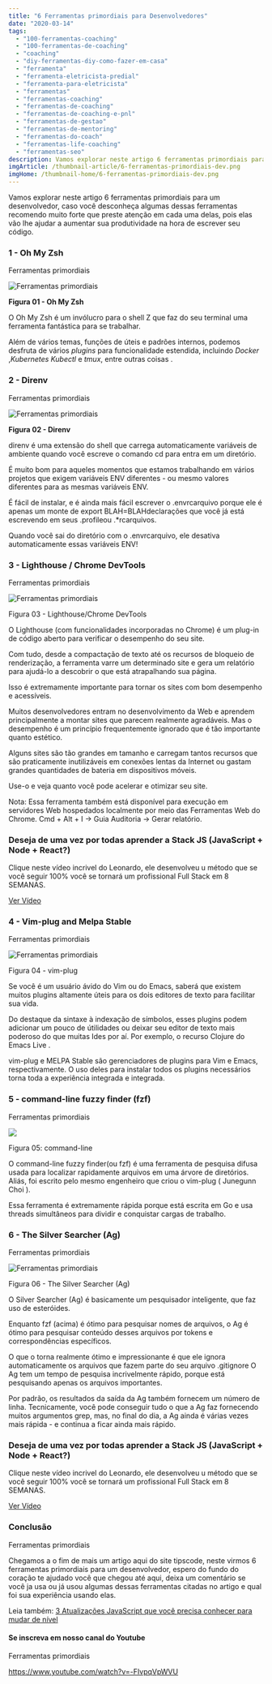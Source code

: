 ```yaml
---
title: "6 Ferramentas primordiais para Desenvolvedores"
date: "2020-03-14"
tags: 
  - "100-ferramentas-coaching"
  - "100-ferramentas-de-coaching"
  - "coaching"
  - "diy-ferramentas-diy-como-fazer-em-casa"
  - "ferramenta"
  - "ferramenta-eletricista-predial"
  - "ferramenta-para-eletricista"
  - "ferramentas"
  - "ferramentas-coaching"
  - "ferramentas-de-coaching"
  - "ferramentas-de-coaching-e-pnl"
  - "ferramentas-de-gestao"
  - "ferramentas-de-mentoring"
  - "ferramentas-do-coach"
  - "ferramentas-life-coaching"
  - "ferramentas-seo"
description: Vamos explorar neste artigo 6 ferramentas primordiais para um desenvolvedor, caso você desconheça algumas dessas ferramentas recomendo muito forte que preste atenção em cada uma delas, pois elas vão lhe ajudar a aumentar sua produtividade na hora de escrever seu código.
imgArticle: /thumbnail-article/6-ferramentas-primordiais-dev.png
imgHome: /thumbnail-home/6-ferramentas-primordiais-dev.png
---
```


Vamos explorar neste artigo 6 ferramentas primordiais para um desenvolvedor, caso você desconheça algumas dessas ferramentas recomendo muito forte que preste atenção em cada uma delas, pois elas vão lhe ajudar a aumentar sua produtividade na hora de escrever seu código.

### 1 - Oh My Zsh

Ferramentas primordiais

![Ferramentas primordiais](/uploads/2020/03/Oh-My-Zsh.jpg)

**Figura 01 - Oh My Zsh**

O Oh My Zsh é um invólucro para o shell Z que faz do seu terminal uma ferramenta fantástica para se trabalhar.

Além de vários temas, funções de úteis e padrões internos, podemos desfruta de vários _plugins_ para funcionalidade estendida, incluindo _Docker_ ,_Kubernetes Kubectl_ e _tmux_, entre outras coisas .

### 2 - Direnv

Ferramentas primordiais

![Ferramentas primordiais](/uploads/2020/03/Direnv.png)

**Figura 02 - Direnv**

direnv é uma extensão do shell que carrega automaticamente variáveis de ambiente quando você escreve o comando cd para entra em um diretório.

É muito bom para aqueles momentos que estamos trabalhando em vários projetos que exigem variáveis ENV diferentes - ou mesmo valores diferentes para as mesmas variáveis ENV.

É fácil de instalar, e é ainda mais fácil escrever o .envrcarquivo porque ele é apenas um monte de export BLAH=BLAHdeclarações que você já está escrevendo em seus .profileou .\*rcarquivos.

Quando você sai do diretório com o .envrcarquivo, ele desativa automaticamente essas variáveis ENV!

### 3 - Lighthouse / Chrome DevTools

Ferramentas primordiais

![Ferramentas primordiais](/uploads/2020/03/Farol-devTools.png)

Figura 03 - Lighthouse/Chrome DevTools

O Lighthouse (com funcionalidades incorporadas no Chrome) é um plug-in de código aberto para verificar o desempenho do seu site.

Com tudo, desde a compactação de texto até os recursos de bloqueio de renderização, a ferramenta varre um determinado site e gera um relatório para ajudá-lo a descobrir o que está atrapalhando sua página.

Isso é extremamente importante para tornar os sites com bom desempenho e acessíveis.

Muitos desenvolvedores entram no desenvolvimento da Web e aprendem principalmente a montar sites que parecem realmente agradáveis. Mas o desempenho é um princípio frequentemente ignorado que é tão importante quanto estético.

Alguns sites são tão grandes em tamanho e carregam tantos recursos que são praticamente inutilizáveis em conexões lentas da Internet ou gastam grandes quantidades de bateria em dispositivos móveis.

Use-o e veja quanto você pode acelerar e otimizar seu site.

Nota: Essa ferramenta também está disponível para execução em servidores Web hospedados localmente por meio das Ferramentas Web do Chrome. Cmd + Alt + I → Guia Auditoria → Gerar relatório.

### Deseja de uma vez por todas aprender a Stack JS (JavaScript + Node + React?)

Clique neste vídeo incrivel do Leonardo, ele desenvolveu u método que se você seguir 100% você se tornará um profissional Full Stack em 8 SEMANAS.

[Ver Vídeo](https://tipscode.tech/)

### 4 - Vim-plug and Melpa Stable

Ferramentas primordiais

![Ferramentas primordiais](/uploads/2020/03/Vim-plug.png)

Figura 04 - vim-plug

Se você é um usuário ávido do Vim ou do Emacs, saberá que existem muitos plugins altamente úteis para os dois editores de texto para facilitar sua vida.

Do destaque da sintaxe à indexação de símbolos, esses plugins podem adicionar um pouco de útilidades ou deixar seu editor de texto mais poderoso do que muitas Ides por aí. Por exemplo, o recurso Clojure do Emacs Live .

vim-plug e MELPA Stable são gerenciadores de plugins para Vim e Emacs, respectivamente. O uso deles para instalar todos os plugins necessários torna toda a experiência integrada e integrada.

### 5 - command-line fuzzy finder (fzf)

Ferramentas primordiais

![](/uploads/2020/03/command-line.png)

Figura 05: command-line

O command-line fuzzy finder(ou fzf) é uma ferramenta de pesquisa difusa usada para localizar rapidamente arquivos em uma árvore de diretórios. Aliás, foi escrito pelo mesmo engenheiro que criou o vim-plug ( Junegunn Choi ).

Essa ferramenta é extremamente rápida porque está escrita em Go e usa threads simultâneos para dividir e conquistar cargas de trabalho.

### 6 - The Silver Searcher (Ag)

Ferramentas primordiais

![Ferramentas primordiais](/uploads/2020/03/AG.png)

Figura 06 - The Silver Searcher (Ag)

O Silver Searcher (Ag) é basicamente um pesquisador inteligente, que faz uso de esteróides.

Enquanto fzf (acima) é ótimo para pesquisar nomes de arquivos, o Ag é ótimo para pesquisar conteúdo desses arquivos por tokens e correspondências específicos.

O que o torna realmente ótimo e impressionante é que ele ignora automaticamente os arquivos que fazem parte do seu arquivo .gitignore O Ag tem um tempo de pesquisa incrivelmente rápido, porque está pesquisando apenas os arquivos importantes.

Por padrão, os resultados da saída da Ag também fornecem um número de linha. Tecnicamente, você pode conseguir tudo o que a Ag faz fornecendo muitos argumentos grep, mas, no final do dia, a Ag ainda é várias vezes mais rápida - e continua a ficar ainda mais rápido.

### Deseja de uma vez por todas aprender a Stack JS (JavaScript + Node + React?)

Clique neste vídeo incrivel do Leonardo, ele desenvolveu u método que se você seguir 100% você se tornará um profissional Full Stack em 8 SEMANAS.

[Ver Vídeo](https://tipscode.tech/)

### Conclusão

Ferramentas primordiais

Chegamos a o fim de mais um artigo aqui do site tipscode, neste virmos 6 ferramentas primordiais para um desenvolvedor, espero do fundo do coração te ajudado você que chegou até aqui, deixa um comentário se você ja usa ou já usou algumas dessas ferramentas citadas no artigo e qual foi sua experiência usando elas.

Leia também: [3 Atualizações JavaScript que você precisa conhecer para mudar de nível](/3-atualizacoes-javascript-voce-precisa-conhece/)

#### Se inscreva em nosso canal do Youtube

Ferramentas primordiais

https://www.youtube.com/watch?v=-FIvpqVpWVU

